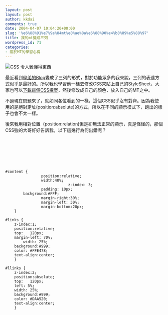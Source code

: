 ```yaml
---
layout: post
layout: post
author: kkdai
comments: true
date: 2004-04-07 10:04:20+00:00
slug: '%e6%88%91%e7%9a%84mt%e8%ae%8a%e6%88%90%e4%b8%89%e5%88%97'
title: 我的mt變成三列
wordpress_id: 71
categories:
- 關於MT的學習心得
---
```


![CSS 令人難懂得東西](http://www.evanlin.com/blog/archives/0407/css-g.gif)



最近看到[學弟的Blog](http://longhow.blogdns.net/)變成了三列的形式，對於功能眾多的我來說，三列的表達方式似乎是最好的。所以我也學習他一樣去修改CSS來貼上自己的StyleSheet，大家也可以[下載這個CSS檔案](http://www.evanlin.com/blog/styles-site.css)，然後修改成自己的顏色，放入自己的MT之中。





不過現在問題來了，就如同各位看到的一樣，這個CSS似乎沒有對齊。因為我使用的是絕對定址(position:absolute)的方式，所以在不同的顯示模式下，跑出的樣子也會不太一樣。


<!-- more -->


後來我用相對位置（position:relation)但是卻無法正常的顯示，真是怪怪的，那個CSS強的大哥好好告訴我，以下這幾行為何出錯呢？










　










　










　











	#content {
	                position:relative;
	                width:40%;
               	                z-index: 3;
	                padding: 10px;
			background:#FFF;
	                margin-right:30%;
	                margin-left: 30%;
	                margin-bottom:20px;
		}

	#links {
		z-index:1;
		position:relative;
		top:   120px;
		margin-left: 70%;
	        width: 25%;
		background:#999;
		color: #FFE478;
		text-align:center;
		}

	#llinks {
		z-index:2;
		position:absolute;
		top:   120px;
		left: 5%;
		width: 25%;
		background:#999;
		color: #DAA520;
		text-align:center;
		}
